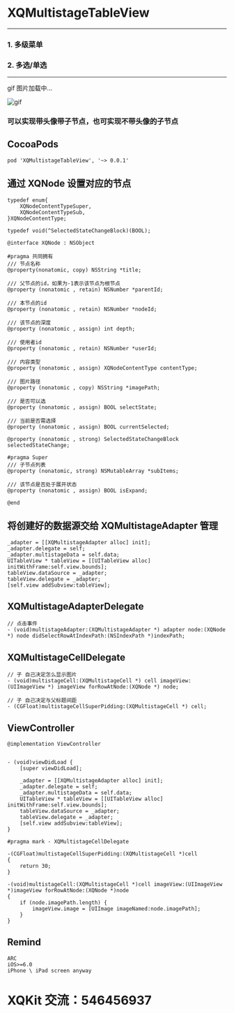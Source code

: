 # XQMultistageTableView

--------------------------
### 1. 多级菜单
### 2. 多选/单选

    
------------------------------------


gif 图片加载中...

![gif](https://github.com/weakGG/XQMultistageTableView/blob/master/gif/image.gif)

### 可以实现带头像带子节点，也可实现不带头像的子节点

## CocoaPods

```
pod 'XQMultistageTableView', '~> 0.0.1'
```

## 通过 XQNode 设置对应的节点
```
typedef enum{
    XQNodeContentTypeSuper,
    XQNodeContentTypeSub,
}XQNodeContentType;

typedef void(^SelectedStateChangeBlock)(BOOL);

@interface XQNode : NSObject

#pragma 共同拥有
/// 节点名称
@property(nonatomic, copy) NSString *title;

/// 父节点的id，如果为-1表示该节点为根节点
@property (nonatomic , retain) NSNumber *parentId;

/// 本节点的id
@property (nonatomic , retain) NSNumber *nodeId;

/// 该节点的深度
@property (nonatomic , assign) int depth;

/// 使用者id
@property (nonatomic , retain) NSNumber *userId;

/// 内容类型
@property (nonatomic , assign) XQNodeContentType contentType;

/// 图片路径
@property (nonatomic , copy) NSString *imagePath;

/// 是否可以选
@property (nonatomic , assign) BOOL selectState;

/// 当前是否需选择
@property (nonatomic , assign) BOOL currentSelected;

@property (nonatomic , strong) SelectedStateChangeBlock selectedStateChange;

#pragma Super
/// 子节点列表
@property (nonatomic, strong) NSMutableArray *subItems;

/// 该节点是否处于展开状态
@property (nonatomic , assign) BOOL isExpand;
  
@end  
```
## 将创建好的数据源交给 XQMultistageAdapter 管理
```
_adapter = [[XQMultistageAdapter alloc] init];  
_adapter.delegate = self;  
_adapter.multistageData = self.data;  
UITableView * tableView = [[UITableView alloc] initWithFrame:self.view.bounds];  
tableView.dataSource = _adapter;  
tableView.delegate = _adapter;  
[self.view addSubview:tableView];  
```
## XQMultistageAdapterDelegate
```
// 点击事件
- (void)multistageAdapter:(XQMultistageAdapter *) adapter node:(XQNode *) node didSelectRowAtIndexPath:(NSIndexPath *)indexPath;  
```
## XQMultistageCellDelegate
```
// 子 自己决定怎么显示图片  
- (void)multistageCell:(XQMultistageCell *) cell imageView:(UIImageView *) imageView forRowAtNode:(XQNode *) node;  
  
// 子 自己决定与父标题间距  
- (CGFloat)multistageCellSuperPidding:(XQMultistageCell *) cell;  
```
## ViewController
```
@implementation ViewController  
  
  
- (void)viewDidLoad {  
    [super viewDidLoad];  
      
    _adapter = [[XQMultistageAdapter alloc] init];  
    _adapter.delegate = self;  
    _adapter.multistageData = self.data;  
    UITableView * tableView = [[UITableView alloc] initWithFrame:self.view.bounds];  
    tableView.dataSource = _adapter;  
    tableView.delegate = _adapter;  
    [self.view addSubview:tableView];  
}  
  
#pragma mark - XQMultistageCellDelegate  
  
-(CGFloat)multistageCellSuperPidding:(XQMultistageCell *)cell  
{  
    return 30;  
}  
  
-(void)multistageCell:(XQMultistageCell *)cell imageView:(UIImageView *)imageView forRowAtNode:(XQNode *)node  
{  
    if (node.imagePath.length) {  
        imageView.image = [UIImage imageNamed:node.imagePath];  
    }  
}  
```

## Remind

```
ARC
iOS>=6.0
iPhone \ iPad screen anyway
```

# XQKit 交流：546456937
